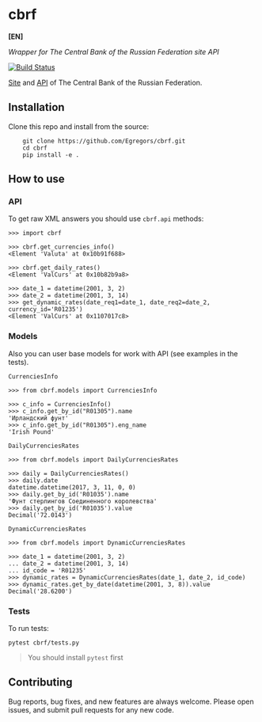 # cbrf

**[EN]**

_Wrapper for The Central Bank of the Russian Federation site API_

[![Build Status](https://travis-ci.org/Egregors/cbrf.svg?branch=master)](https://travis-ci.org/Egregors/cbrf)

[Site](http://www.cbr.ru/) and [API](http://www.cbr.ru/scripts/Root.asp?PrtId=SXML)
 of The Central Bank of the Russian Federation.
 
## Installation

Clone this repo and install from the source:
```
    git clone https://github.com/Egregors/cbrf.git
    cd cbrf
    pip install -e .
```

## How to use

### API

To get raw XML answers you should use `cbrf.api` methods:

```
>>> import cbrf

>>> cbrf.get_currencies_info()
<Element 'Valuta' at 0x10b91f688>

>>> cbrf.get_daily_rates()
<Element 'ValCurs' at 0x10b82b9a8>

>>> date_1 = datetime(2001, 3, 2)
>>> date_2 = datetime(2001, 3, 14)
>>> get_dynamic_rates(date_req1=date_1, date_req2=date_2, currency_id='R01235')
<Element 'ValCurs' at 0x1107017c8>
```

### Models

Also you can user base models for work with API (see examples in the tests).

`CurrenciesInfo`

```
>>> from cbrf.models import CurrenciesInfo

>>> c_info = CurrenciesInfo()
>>> c_info.get_by_id("R01305").name
'Ирландский фунт'
>>> c_info.get_by_id("R01305").eng_name
'Irish Pound'
```

`DailyCurrenciesRates`

```
>>> from cbrf.models import DailyCurrenciesRates

>>> daily = DailyCurrenciesRates()
>>> daily.date
datetime.datetime(2017, 3, 11, 0, 0)
>>> daily.get_by_id('R01035').name
'Фунт стерлингов Соединенного королевства'
>>> daily.get_by_id('R01035').value
Decimal('72.0143')
```

`DynamicCurrenciesRates`

```
>>> from cbrf.models import DynamicCurrenciesRates

>>> date_1 = datetime(2001, 3, 2)
... date_2 = datetime(2001, 3, 14)
... id_code = 'R01235'
>>> dynamic_rates = DynamicCurrenciesRates(date_1, date_2, id_code)
>>> dynamic_rates.get_by_date(datetime(2001, 3, 8)).value
Decimal('28.6200')
```

### Tests

To run tests:

```
pytest cbrf/tests.py 
```
> You should install `pytest` first

## Contributing

Bug reports, bug fixes, and new features are always welcome. 
Please open issues, and submit pull requests for any new code.